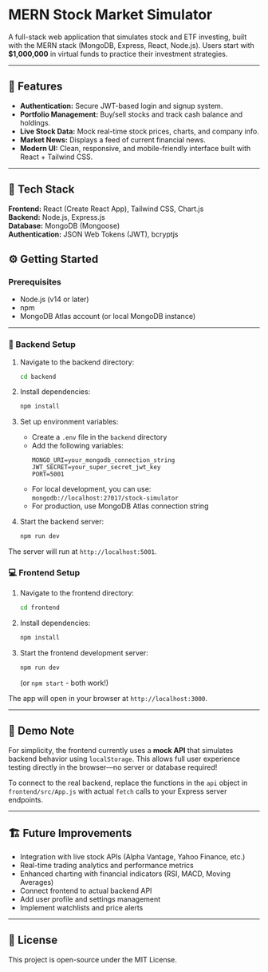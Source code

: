 
# MERN Stock Market Simulator

A full-stack web application that simulates stock and ETF investing, built with the MERN stack (MongoDB, Express, React, Node.js). Users start with **$1,000,000** in virtual funds to practice their investment strategies.

---

## 🚀 Features

- **Authentication:** Secure JWT-based login and signup system.  
- **Portfolio Management:** Buy/sell stocks and track cash balance and holdings.  
- **Live Stock Data:** Mock real-time stock prices, charts, and company info.  
- **Market News:** Displays a feed of current financial news.  
- **Modern UI:** Clean, responsive, and mobile-friendly interface built with React + Tailwind CSS.

---

## 🧠 Tech Stack

**Frontend:** React (Create React App), Tailwind CSS, Chart.js  
**Backend:** Node.js, Express.js  
**Database:** MongoDB (Mongoose)  
**Authentication:** JSON Web Tokens (JWT), bcryptjs



## ⚙️ Getting Started

### Prerequisites
- Node.js (v14 or later)  
- npm  
- MongoDB Atlas account (or local MongoDB instance)

---

### 🔧 Backend Setup

1. Navigate to the backend directory:
   ```bash
   cd backend
   ```

2. Install dependencies:
   ```bash
   npm install
   ```

3. Set up environment variables:
   - Create a `.env` file in the `backend` directory
   - Add the following variables:
     ```
     MONGO_URI=your_mongodb_connection_string
     JWT_SECRET=your_super_secret_jwt_key
     PORT=5001
     ```
   - For local development, you can use: `mongodb://localhost:27017/stock-simulator`
   - For production, use MongoDB Atlas connection string

4. Start the backend server:
   ```bash
   npm run dev
   ```

The server will run at `http://localhost:5001`.

### 💻 Frontend Setup

1. Navigate to the frontend directory:
   ```bash
   cd frontend
   ```

2. Install dependencies:
   ```bash
   npm install
   ```

3. Start the frontend development server:
   ```bash
   npm run dev
   ```
   (or `npm start` - both work!)

The app will open in your browser at `http://localhost:3000`.

---

## 🧩 Demo Note

For simplicity, the frontend currently uses a **mock API** that simulates backend behavior using `localStorage`.
This allows full user experience testing directly in the browser—no server or database required!

To connect to the real backend, replace the functions in the `api` object in `frontend/src/App.js` with actual `fetch` calls to your Express server endpoints.

---

## 🏗️ Future Improvements

- Integration with live stock APIs (Alpha Vantage, Yahoo Finance, etc.)
- Real-time trading analytics and performance metrics
- Enhanced charting with financial indicators (RSI, MACD, Moving Averages)
- Connect frontend to actual backend API
- Add user profile and settings management
- Implement watchlists and price alerts

---

## 📜 License

This project is open-source under the MIT License.


